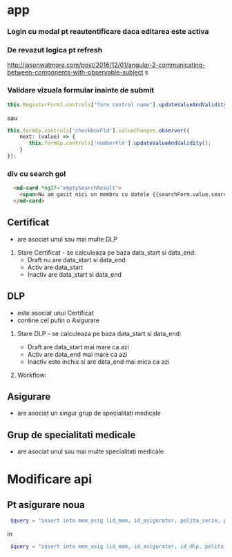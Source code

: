 # app

### Login cu modal pt reautentificare daca editarea este activa

### De revazut logica pt refresh

http://jasonwatmore.com/post/2016/12/01/angular-2-communicating-between-components-with-observable-subject
s
### Validare vizuala formular inainte de submit

```typescript
this.RegisterForm1.controls["form control name"].updateValueAndValidity();
```
sau

```typescript
this.formGp.controls['checkboxFld'].valueChanges.observer({
    next: (value) => {
       this.formGp.controls['numberFld'].updateValueAndValidity();
    }
});
```
### div cu search gol

```html
  <md-card *ngIf="emptySearchResult">
    <span>Nu am gasit nici un membru cu datele {{searchForm.value.searchMem}}</span>
  </md-card>
```


## Certificat
- are asociat unul sau mai multe DLP

1. Stare Certificat - se calculeaza pe baza data_start si data_end:
    - Draft nu are data_start si data_end
    - Activ are data_start
    - Inactiv are data_start si data_end

## DLP
- este asociat unui Certificat
- contine cel putin o Asigurare

1. Stare DLP - se calculeaza pe baza data_start si data_end:
    - Draft are data_start mai mare ca azi
    - Activ are data_end mai mare ca azi
    - Inactiv este inchis si are data_end mai mica ca azi

2. Workflow: 

## Asigurare
- are asociat un singur grup de specialitati medicale

## Grup de specialitati medicale

- are asociat unul sau mai multe specialitati medicale

# Modificare api

## Pt asigurare noua
```php
 $query = "insert into mem_asig (id_mem, id_asigurator, polita_serie, polita_nr, data_start, data_end, id_dlp) values (?,?,?,?,?,?,?)";
 ```
 in

 ```php
  $query = "insert into mem_asig (id_mem, id_asigurator, id_dlp, polita_serie, polita_nr, data_start, data_end) values (?,?,?,?,?,?,?)";
  ```
